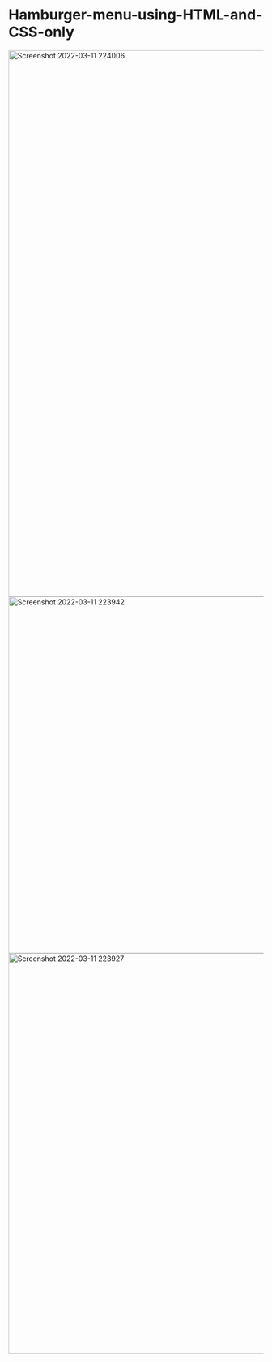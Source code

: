 # Hamburger-menu-using-HTML-and-CSS-only
<img width="1079" alt="Screenshot 2022-03-11 224006" src="https://user-images.githubusercontent.com/68677868/157914756-4a29695a-f6e3-407b-ad1d-77abf4e10a4b.png">
<img width="704" alt="Screenshot 2022-03-11 223942" src="https://user-images.githubusercontent.com/68677868/157914764-9f58556c-4c8a-4fea-ae65-73289c943033.png">
<img width="791" alt="Screenshot 2022-03-11 223927" src="https://user-images.githubusercontent.com/68677868/157914770-b3265f40-84c1-4645-8df3-bd1d99b433ab.png">

